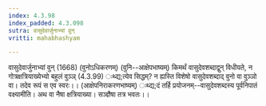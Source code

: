 ```yaml
---
index: 4.3.98
index_padded: 4.3.098
sutra: वासुदेवार्जुनाभ्यां वुन्
vritti: mahabhashyam

---
```

 वासुदेवार्जुनाभ्यां वुन् (1668) (वुनोऽधिकरणम्) (वुनि--आक्षेपभाष्यम्) किमर्थं वासुदेवशब्दाद्वुन् विधीयते, न गोत्रक्षत्रियाख्येभ्यो बहुलं वुञ्ञ् (4.3.99) ःथ्द्य;त्येव सिद्धम्? न ह्यस्ति विशेषो वासुदेवशब्दाद् वुनो वा वुञ्ञो वा। तदेव रूपं स एव स्वरः।। (आक्षेपनिराकरणभाष्यम्) ःथ्द्य;दं तर्हि प्रयोजनम्--वासुदेवशब्दस्य पूर्वनिपातं वक्ष्यामीति। अथ वा नैषा क्षत्रियाख्या। सञ्ज्ञैषा तत्र भवतः।। 